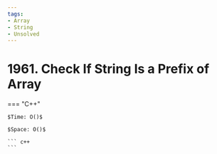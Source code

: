 ```yaml
---
tags:
- Array
- String
- Unsolved
---
```



# 1961. Check If String Is a Prefix of Array

=== "C++"

    $Time: O()$

    $Space: O()$

    ``` c++
    ```